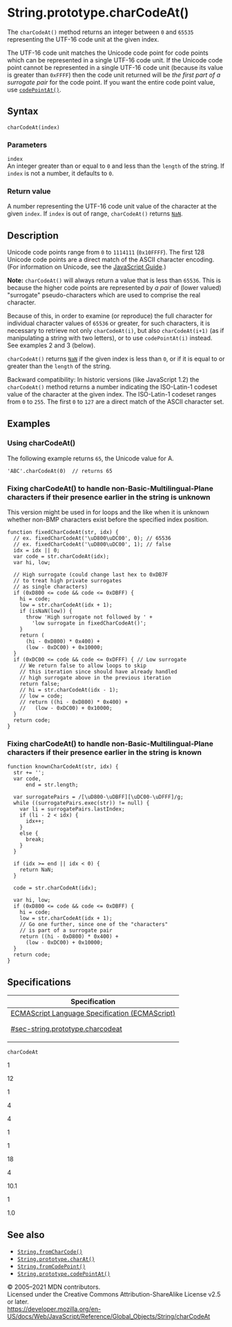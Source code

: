 # String.prototype.charCodeAt()

The `charCodeAt()` method returns an integer between `0` and `65535` representing the UTF-16 code unit at the given index.

The UTF-16 code unit matches the Unicode code point for code points which can be represented in a single UTF-16 code unit. If the Unicode code point cannot be represented in a single UTF-16 code unit (because its value is greater than `0xFFFF`) then the code unit returned will be _the first part of a surrogate pair_ for the code point. If you want the entire code point value, use [`codePointAt()`](codepointat).

## Syntax

    charCodeAt(index)

### Parameters

`index`  
An integer greater than or equal to `0` and less than the `length` of the string. If `index` is not a number, it defaults to `0`.

### Return value

A number representing the UTF-16 code unit value of the character at the given `index`. If `index` is out of range, `charCodeAt()` returns [`NaN`](../nan).

## Description

Unicode code points range from `0` to `1114111` (`0x10FFFF`). The first 128 Unicode code points are a direct match of the ASCII character encoding. (For information on Unicode, see the [JavaScript Guide](https://developer.mozilla.org/en-US/docs/Web/JavaScript/Guide/Grammar_and_types#unicode).)

**Note:** `charCodeAt()` will always return a value that is less than `65536`. This is because the higher code points are represented by _a pair_ of (lower valued) "surrogate" pseudo-characters which are used to comprise the real character.

Because of this, in order to examine (or reproduce) the full character for individual character values of `65536` or greater, for such characters, it is necessary to retrieve not only `charCodeAt(i)`, but also `charCodeAt(i+1)` (as if manipulating a string with two letters), or to use `codePointAt(i)` instead. See examples 2 and 3 (below).

`charCodeAt()` returns [`NaN`](../nan) if the given index is less than `0`, or if it is equal to or greater than the `length` of the string.

Backward compatibility: In historic versions (like JavaScript 1.2) the `charCodeAt()` method returns a number indicating the ISO-Latin-1 codeset value of the character at the given index. The ISO-Latin-1 codeset ranges from `0` to `255`. The first `0` to `127` are a direct match of the ASCII character set.

## Examples

### Using charCodeAt()

The following example returns `65`, the Unicode value for A.

    'ABC'.charCodeAt(0)  // returns 65

### Fixing charCodeAt() to handle non-Basic-Multilingual-Plane characters if their presence earlier in the string is unknown

This version might be used in for loops and the like when it is unknown whether non-BMP characters exist before the specified index position.

    function fixedCharCodeAt(str, idx) {
      // ex. fixedCharCodeAt('\uD800\uDC00', 0); // 65536
      // ex. fixedCharCodeAt('\uD800\uDC00', 1); // false
      idx = idx || 0;
      var code = str.charCodeAt(idx);
      var hi, low;

      // High surrogate (could change last hex to 0xDB7F
      // to treat high private surrogates
      // as single characters)
      if (0xD800 <= code && code <= 0xDBFF) {
        hi = code;
        low = str.charCodeAt(idx + 1);
        if (isNaN(low)) {
          throw 'High surrogate not followed by ' +
            'low surrogate in fixedCharCodeAt()';
        }
        return (
          (hi - 0xD800) * 0x400) +
          (low - 0xDC00) + 0x10000;
      }
      if (0xDC00 <= code && code <= 0xDFFF) { // Low surrogate
        // We return false to allow loops to skip
        // this iteration since should have already handled
        // high surrogate above in the previous iteration
        return false;
        // hi = str.charCodeAt(idx - 1);
        // low = code;
        // return ((hi - 0xD800) * 0x400) +
        //   (low - 0xDC00) + 0x10000;
      }
      return code;
    }

### Fixing charCodeAt() to handle non-Basic-Multilingual-Plane characters if their presence earlier in the string is known

    function knownCharCodeAt(str, idx) {
      str += '';
      var code,
          end = str.length;

      var surrogatePairs = /[\uD800-\uDBFF][\uDC00-\uDFFF]/g;
      while ((surrogatePairs.exec(str)) != null) {
        var li = surrogatePairs.lastIndex;
        if (li - 2 < idx) {
          idx++;
        }
        else {
          break;
        }
      }

      if (idx >= end || idx < 0) {
        return NaN;
      }

      code = str.charCodeAt(idx);

      var hi, low;
      if (0xD800 <= code && code <= 0xDBFF) {
        hi = code;
        low = str.charCodeAt(idx + 1);
        // Go one further, since one of the "characters"
        // is part of a surrogate pair
        return ((hi - 0xD800) * 0x400) +
          (low - 0xDC00) + 0x10000;
      }
      return code;
    }

## Specifications

<table><thead><tr class="header"><th>Specification</th></tr></thead><tbody><tr class="odd"><td><a href="https://tc39.es/ecma262/#sec-string.prototype.charcodeat">ECMAScript Language Specification (ECMAScript) 
<br/>


<span class="small">#sec-string.prototype.charcodeat</span></a></td></tr></tbody></table>

`charCodeAt`

1

12

1

4

4

1

1

18

4

10.1

1

1.0

## See also

-   [`String.fromCharCode()`](fromcharcode)
-   [`String.prototype.charAt()`](charat)
-   [`String.fromCodePoint()`](fromcodepoint)
-   [`String.prototype.codePointAt()`](codepointat)

© 2005–2021 MDN contributors.  
Licensed under the Creative Commons Attribution-ShareAlike License v2.5 or later.  
<a href="https://developer.mozilla.org/en-US/docs/Web/JavaScript/Reference/Global_Objects/String/charCodeAt" class="_attribution-link">https://developer.mozilla.org/en-US/docs/Web/JavaScript/Reference/Global_Objects/String/charCodeAt</a>
